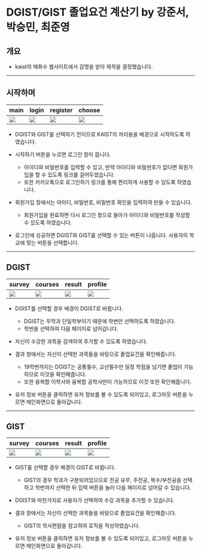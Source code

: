 # DGIST/GIST 졸업요건 계산기 by 강준서, 박승민, 최준영

## 개요

- kaist의 매화수 웹사이트에서 감명을 받아 제작을 결정했습니다.

---
## 시작하며

|main|login|register|choose|
|--|--|--|--|
|<img src="https://user-images.githubusercontent.com/86216960/149888426-cef40855-5bc3-41d9-ad76-21be719147b5.png">|<img src="https://user-images.githubusercontent.com/86216960/149888552-0dbd9fc7-8d02-4780-8238-14ef6f6d2de9.png">|<img src="https://user-images.githubusercontent.com/86216960/149889124-b6b1c4f9-5689-4b49-9448-bbcb0009132c.png">|<img src="https://user-images.githubusercontent.com/86216960/149889244-2b08c94c-7c10-47a2-b091-708e1cc2b78f.png">|

- DGIST와 GIST를 선택하기 전이므로 KAIST의 까리용을 배경으로 시작하도록 하였습니다.

- 시작하기 버튼을 누르면 로그인 창이 뜹니다.
  - 아이디와 비밀번호를 입력할 수 있고, 만약 아이디와 비밀번호가 없다면 회원가입을 할 수 있도록 링크를 걸어두었습니다.
  - 또한 카카오톡으로 로그인하기 링크를 통해 편리하게 사용할 수 있도록 하였습니다.

- 회원가입 창에서는 아이디, 비밀번호, 비밀번호 확인을 입력하여 만들 수 있습니다.
  - 회원가입을 완료하면 다시 로그인 창으로 돌아가 아이디와 비밀번호를 작성할 수 있도록 하였습니다.

- 로그인에 성공하면 DGIST와 GIST를 선택할 수 있는 버튼이 나옵니다. 사용자의 학교에 맞는 버튼을 선택합니다.

---
## DGIST

|survey|courses|result|profile|
|--|--|--|--|
|<img src="https://user-images.githubusercontent.com/86216960/149890064-df5239d1-616e-4060-b756-e9396acc8fbf.png">|<img src="https://user-images.githubusercontent.com/86216960/149890700-b575674f-2de6-4182-bd21-041b04640364.png">|<img src="https://user-images.githubusercontent.com/86216960/149889597-ebee8839-9239-4e24-bc7e-56e34125260d.png">|<img src="https://user-images.githubusercontent.com/86216960/149890831-2acbd72b-60e6-4f6f-9814-0ee8d1b86bab.png">|

- DGIST를 선택할 경우 배경이 DGIST로 바뀝니다.
  - DGIST는 무학과 단일학부이기 때문에 학번만 선택하도록 하였습니다.
  - 학번을 선택하여 다음 페이지로 넘어갑니다.

- 자신이 수강한 과목을 검색하여 추가할 수 있도록 하였습니다.

- 결과 창에서는 자신이 선택한 과목들을 바탕으로 졸업요건을 확인해줍니다.
  - 19학번까지는 DGIST는 공통필수, 교선필수만 일정 학점을 넘기면 졸업이 가능하므로 이것을 확인해줍니다.
  - 또한 융복합 이학사와 융복합 공학사만이 가능하므로 이것 또한 확인해줍니다.

- 유저 정보 버튼을 클릭하면 유저 정보를 볼 수 있도록 되어있고, 로그아웃 버튼을 누르면 메인화면으로 돌아갑니다.

---
## GIST

|survey|courses|result|profile|
|--|--|--|--|
|<img src="https://user-images.githubusercontent.com/86216960/149890947-fa178c2d-1995-4e1d-b3b3-105dfbdd7756.png">|<img src="https://user-images.githubusercontent.com/86216960/149891050-378f5943-66e3-4fe0-8b93-656e23fcbe00.png">|<img src="https://user-images.githubusercontent.com/86216960/149891205-a198b40d-3a9a-4b8c-af9d-cc444d15d98a.png">|<img src="https://user-images.githubusercontent.com/86216960/149891271-9a6ea868-faba-4ccd-823c-d87e2441bd05.png">|

- GIST를 선택할 경우 배경이 GIST로 바뀝니다.
  - GIST의 경우 학과가 구분되어있으므로 전공 유무, 주전공, 복수/부전공을 선택하고 학번까지 선택한 뒤 입력 버튼을 눌러 다음 페이지로 넘어갈 수 있습니다.

- DGIST와 마찬가지로 사용자가 선택하여 수강 과목을 추가할 수 있습니다.

- 결과 창에서는 자신이 선택한 과목들을 바탕으로 졸업요건을 확인해줍니다.
  - GIST의 학사편람을 참고하여 로직을 작성하였습니다.

- 유저 정보 버튼을 클릭하면 유저 정보를 볼 수 있도록 되어있고, 로그아웃 버튼을 누르면 메인화면으로 돌아갑니다.
